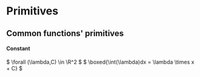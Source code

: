 # Primitives

## Common functions' primitives

#### Constant

$ \forall (\lambda,C) \in \R^2 $
$ \boxed{\int(\lambda)dx = \lambda \times x + C} $

